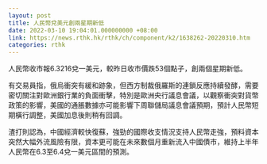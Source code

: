 ```yaml
---
layout: post
title: 人民幣兌美元創兩星期新低
date: 2022-03-10 19:04:01.000000000 +08:00
link: https://news.rthk.hk/rthk/ch/component/k2/1638262-20220310.htm
categories: rthk
---
```


人民幣收市報6.3216兌一美元，較昨日收市價跌53個點子，創兩個星期新低。

有交易員指，俄烏衝突有緩和跡象，但西方制裁俄羅斯的連鎖反應持續發酵，需要密切關注對歐洲銀行業的負面衝擊，特別是歐洲央行議息會議，以觀察衝突對貨幣政策的影響，美國的通脹數據亦可能影響下周聯儲局議息會議預期，預計人民幣短期橫行調整，美國加息後則稍有回調。

渣打則認為，中國經濟較快復蘇，強勁的國際收支情況支持人民幣走強，預料資本突然大幅外流風險有限，資本更可能在未來數個月重新流入中國債市，維持上半年人民幣在6.3至6.4兌一美元區間的預測。
